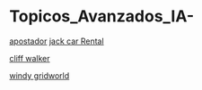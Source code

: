 # Topicos_Avanzados_IA-
[apostador](https://github.com/Huguez/Topicos_Avanzados_IA-/blob/master/Programacion_dinamica/chapter_4/gramblerProblem.go)
[jack car Rental](https://github.com/Huguez/Topicos_Avanzados_IA-/blob/master/Programacion_dinamica/chapter_4/jackCarRental.go)

[cliff walker](https://github.com/Huguez/Topicos_Avanzados_IA-/blob/master/Programacion_dinamica/chapter_6/cliff_walking.go)

[windy gridworld](https://github.com/Huguez/Topicos_Avanzados_IA-/blob/master/Programacion_dinamica/chapter_6/windy_gridworld.go)


